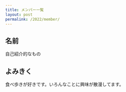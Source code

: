 ```yaml
---
title: メンバー一覧
layout: post
permalink: /2022/member/
---
```

## 名前
自己紹介的なもの

## よみきく
食べ歩きが好きです。いろんなことに興味が散漫してます。